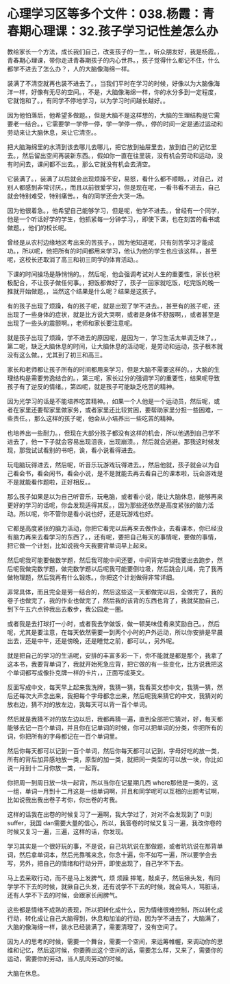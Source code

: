 # 心理学习区等多个文件：038.杨霞：青春期心理课：32.孩子学习记性差怎么办

教给家长一个方法，成长我们自己，改变孩子的一生。，听众朋友好，我是杨霞。，青春期心理课，带你走进青春期孩子的内心世界。，孩子觉得什么都记不住，什么都学不进去了怎么办？，人的大脑像海绵一样。

装满了不清空就再也装不进去了。，当我们平时在学习的时候，好像以为大脑像海洋一样，好像有无尽的空间。，不是，大脑像海绵一样，你的水分多到一定程度，它就饱和了。，有同学不停地学习，以为学习时间越长越好。。

因为他怕落后，他希望多做题。，但是大脑不是这样想的，大脑的生理结构是它需要老一结合。，它需要学一学停一停，学一学停一停。，停的时间一定是通过运动和劳动来让大脑休息，来让它清空。。

把大脑海绵里的水清到该去哪儿去哪儿，把它放到抽屉里去，放到自己的记忆里去。，然后留出空间再装新东西。，假如你一直在往里装，没有机会劳动和运动，没有时间去，课间都不出去。，那么它就没有机会去清空。

它装满了。，装满了以后就会出现烦躁不安，易怒，看什么都不顺眼。，对自己，对别人都感到非常讨厌。，而且以前很爱学习，但是现在呢，一看书看不进去，自己就会特别难受，特别痛苦。，有的同学还会大哭一场。

因为他很着急。，他希望自己能够学习，但是呢，他学不进去。，曾经有一个同学，他是一个听话好学的学生，他抓紧每一分钟学习，，即使下课，也在刻苦的看书或做题。，他们的校长呢。

曾经是从农村边缘地区考出来的苦孩子。，因为他知道呢，只有刻苦学习才能成功。，所以呢，他把所有的时间都用来学习，他认为他的学生也应该这样。，甚至呢，这校长还取消了高三和初三同学的体育活动。。

下课的时间操场是静悄悄的。，然后呢，他会强调考试对人生的重要性，家长也积极配合，不让孩子做任何事。，把饭都做好了，孩子一回家就吃饭，吃完饭的晚一推就开始做题。，当然这个结果是什么呢？结果是这孩子。

有的孩子出现了烦躁，有的孩子呢，就是出现了学不进去。，甚至有的孩子呢，还出现了一些身体的症状，就是比方说大哭啊，或者是身体不舒服啊，，或者甚至是出现了一些头的震颤啊。，老师和家长要注意呢。

就是孩子出现了烦躁，学不进去的原因呢，是因为一，学习生活太单调乏味了。，第二呢，缺乏大脑休息的时间，让大脑休息的活动呢，是劳动和运动，孩子根本就没有这么做。，尤其到了初三和高三。

家长和老师都让孩子所有的时间都用来学习，但是大脑不需要这样的。，大脑的生理结构是需要劳逸结合的。，第三呢，家长过分的强调学习的重要性，结果呢导致孩子有了逆反的情绪。，第四呢，就是孩子可能缺乏吃苦的精神。

因为光学习的话是不能培养吃苦精神。，如果一个人他是一个运动员，然后呢，或者在家里还要帮家里做家务，或者家里还比较贫困，要帮助家里分担一些困难，一些责任。，那么这样的孩子呢，他会从小培养出一些吃苦的精神。

也培养出一些耐力。，但现在大部分孩子都没有这样的机会，所以他遇到自己学不进去了，他一下子就会容易出现沮丧，出现崩溃。，然后就会逃避。那我这时候发现，那我试试看别的书吧，诶，看小说看得进去。

玩电脑玩得进去，然后呢，听音乐玩游戏玩得进去。，然后他就，孩子就会以为自己看会书，看会闲书，看会小说，是不是就能去再去看自己的课本啦，玩会游戏是不是就能看作题啦，正好相反。。

那么孩子如果是以为自己听音乐，玩电脑，或者看小说，能让大脑休息，能够再来更好的学习的话呢，你会发现适得其反。，因为那些还依然是高度紧张的脑力活动。所以呢，你不管你是看小说也好，还是玩游戏也好。

它都是高度紧张的脑力活动，你把它看完以后再来去做作业，去看课本，你已经没有脑力再来去看学习的东西了。，还有呢，要把自己每天的事情呢，要做的事情，把它做一个计划，比如说我今天我要背单词早上起来。

然后呢我可能要做数学题，然后我可能中间还要，中间背完单词我要出去跑步，然后呢我做完数学题，做完数学题以后呢我可能要倒垃圾，然后跳会儿绳，完了我再做物理题，然后我再有什么锻炼。，你把这个计划做得非常详细。

非常具体，而且完全是劳一结合的，然后这些这一天都做完以后，全做完了，我的卷子也做完了，我的作业也做完了，然后我的该背的东西也背了，我就奖励自己，到下午五六点钟我出去散步，我公园走一圈。

或者我是去打球打一小时，或者我去学做饭，做一顿美味佳肴来奖励自己。，然后呢，尤其是要注意，在每天依然需要一到两个小时的户外运动，所以你安排是早晨出去，还是中午，还是傍晚，还是睡觉之前，都可以。，另外呢。

就是把自己的学习的生活呢，安排的丰富多彩一下，你不能就是都是那个，我拿了这本书，我要背单词了，我就开始死急应背，把它做的有一些变化，比方说我把这个单词都写成像扑克牌一样的卡片，，正面写成英文。

反面写成中文，每天早上起来我洗牌，我猜一猜，我看英文想中文，我猜一猜，然后还每次大声念出来，我把每个字母都念出来，然后呢我来猜它的中文，我猜对的放右边，猜不对的放左边，我每天可以背一百个单词。

然后就是我猜不对的放左边以后，我都再猜一遍，直到全部把它猜对，好，每天都能够去记一百个单词，并且你在记单词的时候，你可以把单词的分类，你把所有的词，你把所有的字母都记在一百个单词里。

然后你每天都可以记到一百个单词，然后你每天都可以记到，字母好吃的放一类，所有的背后加异感地放一类，原型的加一类，就把同一类型的可以放一块，你比如说一月到十二月你放一类，一起背。

你把周一到周日放一块一起背，所以当你在记星期几西 where那他是一类的，这一组，单词一月到十二月这是一组单词啊，并且和同学呢可以互相的出题考试啊，比如说我出我出卷子考你，你出卷的考我。

这样的话我在出卷的时候复习了一遍啊，我大学过了，对对不会发现到了 미到 suffer，我国 dan需要大量的信心，所以，我答卷的时候又复习一遍，我改你卷的时候又复习一遍，三遍，这样的话，你发现。

学习其实是一个很好玩的事，不是说，自己坑坑说在那做题，或者坑坑说在那背单词，然后拿单词本，然后光靠嘴来念，你念十遍，你不如写一遍，所以要学会去写，另外，把自己的情绪和行动分开，即使出现了，自己学不下去。

马上去采取行动，而不是马上发脾气，烦 烦躁 摔笔，敲桌子，然后揪头发，有同学学不下去的时候，就揪自己头发，还有说学不下去的时候，就会骂人，骂脏话，还有人学不下去的时候，会跟家长闹脾气。

这些都是情绪不成熟的表现，所以把转化成什么，因为情绪很难控制，所以转化成行动，转化成让自己大脑得到，休息和加油的行动，因为学不进去了，大脑满了，大脑的像海绵一样，装水已经装满了，需要清理了，没有空间了。

因为人的思考的时候，需要一个舞台，需要一个空间，来运筹帷幄，来调动你的思维和记忆，然后这时候，你要腾出这个空间的话，需要怎么样，又来了，需要你的运动，需要你的劳动，当人肌肉劳动的时候。

大脑在休息。